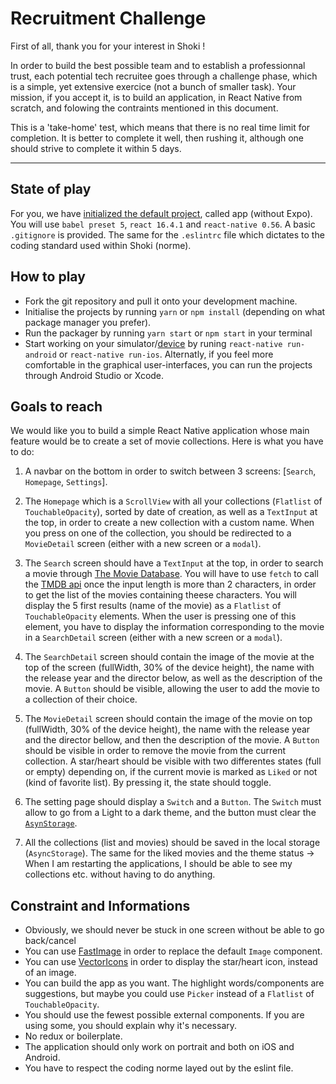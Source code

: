 # Recruitment Challenge

First of all, thank you for your interest in Shoki !

In order to build the best possible team and to establish a professionnal trust, each potential tech recruitee goes through a challenge phase, which is a simple, yet extensive exercice (not a bunch of smaller task). Your mission, if you accept it, is to build an application, in React Native from scratch, and folowing the contraints mentioned in this document.

This is a 'take-home' test, which means that there is no real time limit for completion. It is better to complete it well, then rushing it, although one should strive to complete it within 5 days.

---
## State of play
For you, we have [initialized the default project](https://facebook.github.io/react-native/docs/getting-started.html), called app (without Expo). You will use `babel preset 5`, `react 16.4.1` and `react-native 0.56`. A basic `.gitignore` is provided. The same for the `.eslintrc` file which dictates to the coding standard used within Shoki (norme).

## How to play
- Fork the git repository and pull it onto your development machine.
- Initialise the projects by running `yarn` or `npm install` (depending on what package manager you prefer).
- Run the packager by running `yarn start` or `npm start` in your terminal
- Start working on your simulator/[device](https://facebook.github.io/react-native/docs/running-on-device) by runing `react-native run-android` or `react-native run-ios`.
Alternatly, if you feel more comfortable in the graphical user-interfaces, you can run the projects through Android Studio or Xcode.

## Goals to reach
We would like you to build a simple React Native application whose main feature would be to create a set of movie collections.
Here is what you have to do:
1. A navbar on the bottom in order to switch between 3 screens: [`Search`, `Homepage`, `Settings`].

2. The `Homepage` which is a `ScrollView` with all your collections (`Flatlist` of `TouchableOpacity`), sorted by date of creation, as well as a `TextInput` at the top, in order to create a new collection with a custom name. When you press on one of the collection, you should be redirected to a `MovieDetail` screen (either with a new screen or a `modal`).

3. The `Search` screen should have a `TextInput` at the top, in order to search a movie through [The Movie Database](https://www.themoviedb.org/?language=en). You will have to use `fetch` to call the [TMDB api](https://www.themoviedb.org/documentation/api?language=en) once the input length is more than 2 characters, in order to get the list of the movies containing theese characters. You will display the 5 first results (name of the movie) as a `Flatlist` of `TouchableOpacity` elements. When the user is pressing one of this element, you have to display the information corresponding to the movie in a `SearchDetail` screen (either with a new screen or a `modal`).

4. The `SearchDetail` screen should contain the image of the movie at the top of the screen (fullWidth, 30% of the device height), the name with the release year and the director below, as well as the description of the movie. A `Button` should be visible, allowing the user to add the movie to a collection of their choice.

5. The `MovieDetail` screen should contain the image of the movie on top (fullWidth, 30% of the device height), the name with the release year and the director bellow, and then the description of the movie. A `Button` should be visible in order to remove the movie from the current collection. A star/heart should be visible with two differentes states (full or empty) depending on, if the current movie is marked as `Liked` or not (kind of favorite list). By pressing it, the state should toggle.

6. The setting page should display a `Switch` and a `Button`. The `Switch` must allow to go from a Light to a dark theme, and the button must clear the [`AsynStorage`](https://facebook.github.io/react-native/docs/asyncstorage).

7. All the collections (list and movies) should be saved in the local storage (`AsyncStorage`). The same for the liked movies and the theme status -> When I am restarting the applications, I should be able to see my collections etc. without having to do anything.


## Constraint and Informations

- Obviously, we should never be stuck in one screen without be able to go back/cancel
- You can use [FastImage](https://github.com/DylanVann/react-native-fast-image) in order to replace the default `Image` component.
- You can use [VectorIcons](https://github.com/oblador/react-native-vector-icons) in order to display the star/heart icon, instead of an image.
- You can build the app as you want. The highlight words/components are suggestions, but maybe you could use `Picker` instead of a `Flatlist` of `TouchableOpacity`.
- You should use the fewest possible external components. If you are using some, you should explain why it's necessary.
- No redux or boilerplate.
- The application should only work on portrait and both on iOS and Android.
- You have to respect the coding norme layed out by the eslint file.
